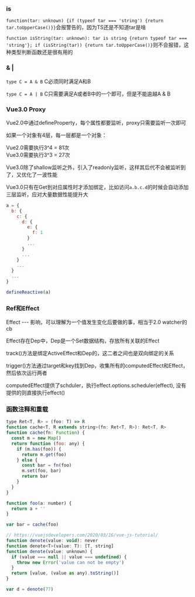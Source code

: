 
### is

`function(tar: unknown) {if (typeof tar === 'string') {return tar.toUpperCase()}}`会报警告的，因为TS还是不知道tar是啥

`function isString(tar: unknown): tar is string {return typeof tar === 'string'}; if (isString(tar)) {return tar.toUpperCase()}`则不会报错，这种类型判断函数还是很有用的

### & |

`type C = A & B` C必须同时满足A和B

`type C = A | B` C只需要满足A或者B中的一个即可，但是不能逾越A & B

### Vue3.0 Proxy

Vue2.0中通过defineProperty，每个属性都要监听，proxy只需要监听一次即可

如果一个对象有4层，每一层都是一个对象：

Vue2.0需要执行3^4 = 81次  
Vue3.0需要执行3^3 = 27次

Vue3.0除了shallow监听之外，引入了readonly监听，这样其后代不会被监听到了，又优化了一波性能

Vue3.0只有在Get到对应属性时才添加绑定，比如访问`a.b.c.d`的时候会自动添加三层监听，应对大量数据性能提升大

```js
a = {
  b: {
    c: {
      d: {
        e: {
          f: 1
        }
        ...
      }
      ...
    }
    ...
  }
  ...
}

defineReactive(a)
```

### Ref和Effect

Effect --- 影响，可以理解为一个值发生变化后要做的事，相当于2.0 watcher的cb

Effect存在Dep中，Dep是一个Set数据结构，存放所有关联的Effect

track()方法是绑定ActiveEffect和Dep的，这二者之间也是双向绑定的关系

trigger()方法通过target和key找到Dep，收集所有的computedEffect和Effect，然后依次运行两者

computedEffect提供了schduler，执行effect.options.scheduler(effect), 没有提供的则直接执行effect()

### 函数注释和重载

```js
type Ret<T, R> = (foo: T) => R
function cache<T, R extends string>(fn: Ret<T, R>): Ret<T, R>
function cache(fn: Function) {
  const m = new Map()
  return function (foo: any) {
    if (m.has(foo)) {
      return m.get(foo)
    } else {
      const bar = fn(foo)
      m.set(foo, bar)
      return bar
    }
  }
}

function foo(a: number) {
  return a + ''
}

var bar = cache(foo)

// https://vuejsdevelopers.com/2020/03/16/vue-js-tutorial/
function denote(value: void): never
function denote<T>(value: T): [T, string]
function denote(value: unknown) {
  if (value === null || value === undefined) {
    throw new Error('value can not be empty')
  }
  return [value, (value as any).toString()]
}

var d = denote(77)
```